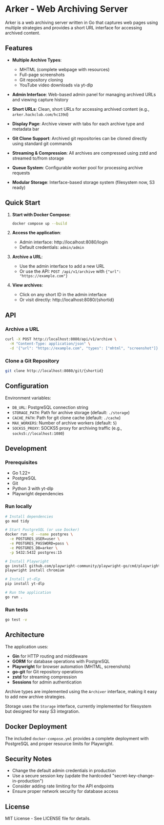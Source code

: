 # Arker - Web Archiving Server

Arker is a web archiving server written in Go that captures web pages using multiple strategies and provides a short URL interface for accessing archived content.

## Features

- **Multiple Archive Types**:
  - MHTML (complete webpage with resources)
  - Full-page screenshots
  - Git repository cloning
  - YouTube video downloads via yt-dlp

- **Admin Interface**: Web-based admin panel for managing archived URLs and viewing capture history

- **Short URLs**: Clean, short URLs for accessing archived content (e.g., `arker.hackclub.com/hc139d`)

- **Display Page**: Archive viewer with tabs for each archive type and metadata bar

- **Git Clone Support**: Archived git repositories can be cloned directly using standard git commands

- **Streaming & Compression**: All archives are compressed using zstd and streamed to/from storage

- **Queue System**: Configurable worker pool for processing archive requests

- **Modular Storage**: Interface-based storage system (filesystem now, S3 ready)

## Quick Start

1. **Start with Docker Compose**:
   ```bash
   docker compose up --build
   ```

2. **Access the application**:
   - Admin interface: http://localhost:8080/login
   - Default credentials: `admin/admin`

3. **Archive a URL**:
   - Use the admin interface to add a new URL
   - Or use the API: `POST /api/v1/archive` with `{"url": "https://example.com"}`

4. **View archives**:
   - Click on any short ID in the admin interface
   - Or visit directly: http://localhost:8080/{shortid}

## API

### Archive a URL
```bash
curl -X POST http://localhost:8080/api/v1/archive \
  -H "Content-Type: application/json" \
  -d '{"url": "https://example.com", "types": ["mhtml", "screenshot"]}'
```

### Clone a Git Repository
```bash
git clone http://localhost:8080/git/{shortid}
```

## Configuration

Environment variables:

- `DB_URL`: PostgreSQL connection string
- `STORAGE_PATH`: Path for archive storage (default: `./storage`)
- `CACHE_PATH`: Path for git clone cache (default: `./cache`)
- `MAX_WORKERS`: Number of archive workers (default: `5`)
- `SOCKS5_PROXY`: SOCKS5 proxy for archiving traffic (e.g., `socks5://localhost:1080`)

## Development

### Prerequisites
- Go 1.22+
- PostgreSQL
- Git
- Python 3 with yt-dlp
- Playwright dependencies

### Run locally
```bash
# Install dependencies
go mod tidy

# Start PostgreSQL (or use Docker)
docker run -d --name postgres \
  -e POSTGRES_USER=user \
  -e POSTGRES_PASSWORD=pass \
  -e POSTGRES_DB=arker \
  -p 5432:5432 postgres:15

# Install Playwright
go install github.com/playwright-community/playwright-go/cmd/playwright@latest
playwright install chromium

# Install yt-dlp
pip install yt-dlp

# Run the application
go run .
```

### Run tests
```bash
go test -v
```

## Architecture

The application uses:

- **Gin** for HTTP routing and middleware
- **GORM** for database operations with PostgreSQL
- **Playwright** for browser automation (MHTML, screenshots)
- **go-git** for Git repository operations
- **zstd** for streaming compression
- **Sessions** for admin authentication

Archive types are implemented using the `Archiver` interface, making it easy to add new archive strategies.

Storage uses the `Storage` interface, currently implemented for filesystem but designed for easy S3 integration.

## Docker Deployment

The included `docker-compose.yml` provides a complete deployment with PostgreSQL and proper resource limits for Playwright.

## Security Notes

- Change the default admin credentials in production
- Use a secure session key (update the hardcoded "secret-key-change-in-production")
- Consider adding rate limiting for the API endpoints
- Ensure proper network security for database access

## License

MIT License - See LICENSE file for details.
